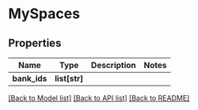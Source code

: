# MySpaces

## Properties
Name | Type | Description | Notes
------------ | ------------- | ------------- | -------------
**bank_ids** | **list[str]** |  | 

[[Back to Model list]](../README.md#documentation-for-models) [[Back to API list]](../README.md#documentation-for-api-endpoints) [[Back to README]](../README.md)


